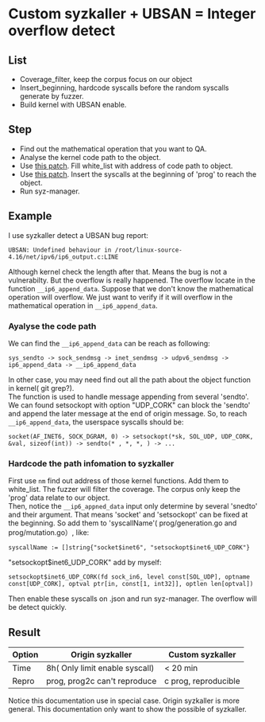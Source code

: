 # Custom syzkaller + UBSAN = Integer overflow detect

## List  
* Coverage_filter, keep the corpus focus on our object
* Insert_beginning, hardcode syscalls before the random syscalls generate by fuzzer.
* Build kernel with UBSAN enable.

## Step  
* Find out the mathematical operation that you want to QA. 
* Analyse the kernel code path to the object.
* Use [this patch](fuzz_testing/patch/coverage_filte.patch). Fill white_list with address of code path to object.
* Use [this patch](fuzz_testing/patch/insert_beginning.patch). Insert the syscalls at the beginning of 'prog' to reach the object.
* Run syz-manager.

## Example
I use syzkaller detect a UBSAN bug report:
```  
UBSAN: Undefined behaviour in /root/linux-source-4.16/net/ipv6/ip6_output.c:LINE
```  
Although kernel check the length after that. Means the bug is not a vulnerabilty. But the overflow is really happened. The overflow locate in the function `__ip6_append_data`. Suppose that we don't know the mathematical operation will overflow. We just want to verify if it will overflow in the mathematical operation in `__ip6_append_data`.

### Ayalyse the code path
We can find the `__ip6_append_data` can be reach as following:
```  
sys_sendto -> sock_sendmsg -> inet_sendmsg -> udpv6_sendmsg -> ip6_append_data -> __ip6_append_data
```  
In other case, you may need find out all the path about the object function in kernel( git grep?).  
The function is used to handle message appending from several 'sendto'. We can found setsockopt with option "UDP_CORK" can block the 'sendto' and append the later message at the end of origin message.
So, to reach `__ip6_append_data`, the userspace syscalls should be:
```  
socket(AF_INET6, SOCK_DGRAM, 0) -> setsockopt(*sk, SOL_UDP, UDP_CORK, &val, sizeof(int)) -> sendto(* , *, *, ) -> ...
```  

### Hardcode the path infomation to syzkaller
First use `nm` find out address of those kernel functions. Add them to white_list. The fuzzer will filter the coverage. The corpus only keep the 'prog' data relate to our object.  
Then, notice the `__ip6_appned_data` input only determine by several 'snedto' and their argument.
That means 'socket' and 'setsockopt' can be fixed at the beginning. So add them to 'syscallName'( prog/generation.go and prog/mutation.go）, like: 
```  
syscallName := []string{"socket$inet6", "setsockopt$inet6_UDP_CORK"}
```  
"setsockopt$inet6_UDP_CORK" add by myself: 
```  
setsockopt$inet6_UDP_CORK(fd sock_in6, level const[SOL_UDP], optname const[UDP_CORK], optval ptr[in, const[1, int32]], optlen len[optval])
```
Then enable these syscalls on .json and run syz-manager. The overflow will  be detect quickly.

## Result
| Option | Origin syzkaller | Custom syzkaller |
|--------|------------------|------------------|
| Time   | 8h( Only limit enable syscall) | < 20 min |
| Repro  | prog, prog2c can't reproduce | c prog, reproducible |  

Notice this documentation use in special case. Origin syzkaller is more general. This documentation only want to show the possible of
syzkaller.
